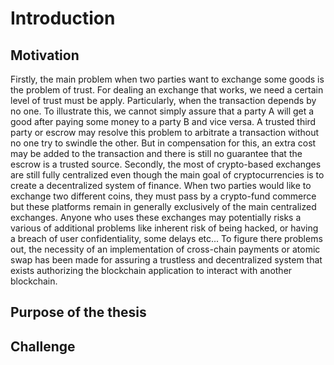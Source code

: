 # Introduction

## Motivation
Firstly, the main problem when two parties want to exchange some goods is the problem of trust. For dealing an exchange that works, we need a certain level of trust must be apply. Particularly, when the transaction depends by no one. To illustrate this, we cannot simply assure that a party A will get a good after paying some money to a party B and vice versa. A trusted third party or escrow may resolve this problem to arbitrate a transaction without no one try to swindle the other. But in compensation for this, an extra cost may be added to the transaction and there is still no guarantee that the escrow is a trusted source. Secondly, the most of crypto-based exchanges are still fully centralized even though the main goal of cryptocurrencies is to create a decentralized system of finance. When two parties would like to exchange two different coins, they must pass by a crypto-fund commerce but these platforms remain in generally exclusively of the main centralized exchanges. Anyone who uses these exchanges may potentially risks a various of additional problems like inherent risk of being hacked, or having a breach of user confidentiality, some delays etc... To figure there problems out, the necessity of an implementation of cross-chain payments or atomic swap has been made for assuring a trustless and decentralized system that exists authorizing the blockchain application to interact with another blockchain.

## Purpose of the thesis

## Challenge

